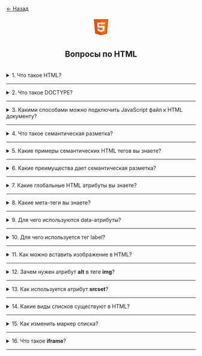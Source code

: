 <a href="./README.md">← Назад</a>

<div align="center">
  <img src="../../assets/icons/icons-for-titles/html.png">
  <h2>Вопросы по HTML</h2>
</div>
<br />

<details>
<summary><span>1. Что такое HTML?</span></summary>
<br />

HTML (HyperText Markup Language) - это стандартный язык разметки, используемый для создания и структурирования контента в интернете.

</details>

---

<details>
<summary><span>2. Что такое DOCTYPE?</span></summary>
<br />

DOCTYPE (Document Type Declaration) - это инструкция в начале HTML-документа, которая сообщает браузеру, какую версию HTML использовать для отображения страницы.

</details>

---

<details>
<summary><span>3. Какими способами можно подключить JavaScript файл к HTML документу?</span></summary>
<br />

Существует два основных способа включения JavaScript в HTML документ:

1. **Внешний JavaScript**

   ```html
   <!-- Синхронная загрузка (в конце body) -->
   <body>
   	<!-- контент -->
   	<script src="script.js"></script>
   </body>

   <!-- Асинхронная загрузка (в head) -->
   <head>
   	<script src="script.js" defer></script>
   	<!-- Выполняется после разбора HTML, не блокирует парсинг HTML -->
   	<script src="script.js" async></script>
   	<!-- Выполняется сразу после загрузки, не блокирует парсинг HTML, может нарушить порядок выполнения -->
   </head>
   ```

   Ключевые моменты:

   - Наиболее удобный подход для поддержки
   - Может кэшироваться браузерами
   - Можно управлять поведением загрузки с помощью атрибутов `defer` и `async`
   - Один файл можно использовать на нескольких страницах

2. **Встроенный JavaScript**

   ```html
   <script>
   	function sayHello() {
   		alert('Привет!');
   	}
   </script>
   ```

   или непосредственно в HTML элементах:

   ```html
   <button onclick="sayHello()">Нажми меня</button>
   ```

   - Код встроен непосредственно в HTML
   - Не может кэшироваться
   - Смешивает поведение с контентом
   - Полезно для небольших, специфичных для страницы скриптов
   </details>

---

<details>
<summary><span>4. Что такое семантическая разметка?</span></summary>
<br />

Семантическая разметка - это подход к HTML разметке, где теги используются для передачи смысла контента, а не только для определения его внешнего вида.

</details>

---

<details>
<summary><span>5. Какие примеры семантических HTML тегов вы знаете?</span></summary>
<br />

Вот распространенные семантические HTML теги:

- `<header>` - Определяет секцию заголовка
- `<nav>` - Содержит навигационные ссылки
- `<main>` - Указывает основное содержимое
- `<article>` - Представляет самостоятельную композицию
- `<section>` - Определяет тематическую группировку контента
- `<aside>` - Содержит контент, косвенно связанный с окружающим содержимым
- `<footer>` - Определяет секцию подвала
</details>

---

<details>
<summary><span>6. Какие преимущества дает семантическая разметка?</span></summary>
<br />

- **Улучшает SEO**: Поисковые системы лучше понимают структуру страницы, что может улучшить позиции сайта в результатах поиска

- **Повышает доступность**: Программы чтения с экрана и другие вспомогательные технологии могут лучше интерпретировать контент, делая сайт более удобным для людей с ограниченными возможностями

- **Упрощает обслуживание кода**: Семантические теги делают код более читаемым, уменьшая сложность редактирования и масштабирования

- **Улучшает пользовательский опыт**: Логически структурированный контент помогает пользователям быстрее находить информацию

- **Увеличивает совместимость**: Семантический HTML лучше адаптируется к различным устройствам и будущим веб-стандартам

</details>

---

<details>
<summary><span>7. Какие глобальные HTML атрибуты вы знаете?</span></summary>
<br />

- `class` - Указывает один или несколько классов для стилизации и выбора через JavaScript
- `id` - Определяет уникальный идентификатор элемента
- `style` - Содержит встроенные CSS стили
- `title` - Предоставляет дополнительную информацию при наведении
- `data-*` - Пользовательские атрибуты данных для хранения дополнительной информации
- `hidden` - Скрывает элемент
- `lang` - Указывает язык содержимого элемента
- `dir` - Задает направление текста (ltr или rtl)
- `tabindex` - Управляет порядком табуляции элемента
- `contenteditable` - Делает содержимое элемента редактируемым

</details>

---

<details>
<summary><span>8. Какие мета-теги вы знаете?</span></summary>
<br />

- `<meta charset="UTF-8">` - Указывает кодировку документа. UTF-8 наиболее распространена

- `<meta name="viewport" content="width=device-width, initial-scale=1.0">` - Управляет масштабированием и адаптацией страницы на мобильных устройствах

- `<meta name="description" content="Описание страницы">` - Краткое описание содержимого страницы для поисковых систем и социальных сетей

- `<meta name="keywords" content="ключевые, слова">` - Список ключевых слов

- `<meta name="author" content="Имя автора">` - Указывает автора страницы или сайта

- `<meta name="robots" content="index, follow">` - Задает инструкции для роботов поисковых систем (например, индексировать или нет)

- `<meta property="og:title" content="Заголовок для соцсетей">` - Заголовок страницы для отображения в Facebook, LinkedIn и т.д.

- `<meta property="og:description" content="Описание для соцсетей">` - Краткое описание при шеринге ссылок

- `<meta property="og:image" content="URL изображения">` - Ссылка на изображение, отображаемое при шеринге

</details>

---

<details>
<summary><span>9. Для чего используются data-атрибуты?</span></summary>
<br />

Они используются для хранения дополнительных данных прямо в разметке. В наши дни они чаще всего используются для хранения тестовых идентификаторов, облегчая поиск нужного элемента.

</details>

---

<details>
<summary><span>10. Для чего используется тег label?</span></summary>
<br />

**Привязка метки к элементу формы** - это делает интерфейс более удобным, так как пользователи могут кликнуть по тексту, чтобы активировать соответствующий `<input>`, `<textarea>` или `<select>`.

**Улучшение доступности** - программы чтения с экрана распознают `<label>` и помогают людям с ограниченными возможностями понять, какие данные нужно ввести.

</details>

---

<details>
<summary><span>11. Как можно вставить изображение в HTML?</span></summary>
<br />

Тег `<img>`

```html
<img src="image.jpg" alt="Описание" width="300" height="200" />
```

CSS `background-image`

```css
background-image: url('image.jpg');
```

CSS `content` в `::before` и `::after`

```css
background-image: url('image.jpg');
```

Тег `<picture>`

```html
<picture>
	<source srcset="image-large.jpg" media="(min-width: 800px)" />
	<source srcset="image-small.jpg" media="(max-width: 799px)" />
	<img src="fallback.jpg" alt="Описание" />
</picture>
```

Base64-кодирование

```html
<img src="data:image/png;base64,iVBORw0KGgoAAAANSUhEUgAA..." alt="Описание" />
```

</details>

---

<details>
<summary><span>12. Зачем нужен атрибут <b>alt</b> в теге <b>img</b>?</span></summary>
<br />

- Для поддержки экранных дикторов
- Для улучшения ранжирования изображения в поисковых системах
- Для описания содержимого изображения и отображения альтернативного текста при сбое загрузки

</details>

---

<details>
<summary><span>13. Как используется атрибут <b>srcset</b>?</span></summary>
<br />

Атрибут `srcset` позволяет загружать разные версии изображения в зависимости от разрешения экрана или плотности пикселей.

- В этом примере браузер выберет `image-2x.jpg` для экранов с плотностью 2x и `image-3x.jpg` для 3x.

```html
<img
	src="default.jpg"
	srcset="image-2x.jpg 2x, image-3x.jpg 3x"
	alt="Описание"
/>
```

- Здесь атрибут `srcset` в `source` подсказывает браузеру, какое изображение загрузить в зависимости от ширины экрана.

```html
<picture>
	<source srcset="image-large.jpg" media="(min-width: 800px)" />
	<source srcset="image-medium.jpg" media="(min-width: 500px)" />
	<img src="image-small.jpg" alt="Адаптивное изображение" />
</picture>
```

</details>

---

<details>
<summary><span>14. Какие виды списков существуют в HTML?</span></summary>
<br />

В HTML существуют три основных вида списков:

1. **Упорядоченный список (`<ol>`)** – используется для отображения элементов в определённом порядке. Обычно нумеруется цифрами или буквами.

   ```html
   <ol>
   	<li>Первый пункт</li>
   	<li>Второй пункт</li>
   	<li>Третий пункт</li>
   </ol>
   ```

2. **Неупорядоченный список (`<ul>`)** – элементы располагаются без строгого порядка, обычно с маркерами (кружочки, квадраты и т. д.).

   ```html
   <ul>
   	<li>Элемент 1</li>
   	<li>Элемент 2</li>
   	<li>Элемент 3</li>
   </ul>
   ```

3. **Список определений (`<dl>`)** – используется для отображения терминов и их описаний.
   ```html
   <dl>
   	<dt>HTML</dt>
   	<dd>Язык разметки для создания веб-страниц</dd>
   	<dt>CSS</dt>
   	<dd>Язык стилизации для оформления веб-страниц</dd>
   </dl>
   ```

Дополнительно можно стилизовать списки с помощью CSS, изменяя маркеры, добавляя нестандартную нумерацию или применяя кастомные стили.

</details>

---

<details>
<summary><span>15. Как изменить маркер списка?</span></summary>
<br />

В HTML можно изменить маркер списка с помощью CSS. Вот основные способы:

### 1. **`list-style-type`**

```css
ul {
	list-style-type: square; /* Квадрат вместо круга */
}
```

Доступные значения: `disc` (по умолчанию), `circle`, `square`, `none` (убирает маркеры).

```css
ol {
	list-style-type: upper-roman; /* Римские цифры (I, II, III) */
}
```

Доступные значения: `decimal`, `lower-alpha`, `upper-alpha`, `lower-roman`, `upper-roman`.

### 2. **Кастомное изображение**

```css
ul {
	list-style-image: url('marker.png'); /* Задаём свой маркер */
}
```

Но лучше использовать `background-image`.

### 3. **Кастомный маркер через `::before`**

```css
ul li {
	list-style: none; /* Убираем стандартные маркеры */
}

ul li::before {
	content: '🔥'; /* Добавляем эмодзи вместо маркера */
	margin-right: 10px;
}
```

</details>

---

<details>
<summary><span>16. Что такое <b>iframe</b>? </span></summary>
<br />

Это HTML-элемент, который позволяет встраивать одну веб-страницу внутри другой. Он используется для отображения внешнего контента, например, карт, видео, других веб-страниц или даже интерактивных приложений.

</details>

---

<!--
<details>
<summary><span></span></summary>
<br />

</details>

--- -->
